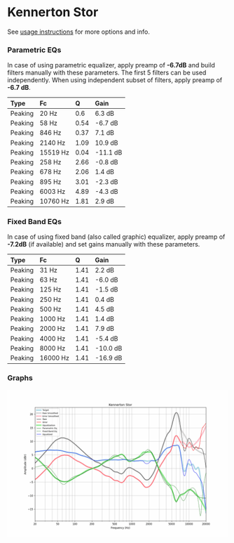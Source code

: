 # Kennerton Stor
See [usage instructions](https://github.com/jaakkopasanen/AutoEq#usage) for more options and info.

### Parametric EQs
In case of using parametric equalizer, apply preamp of **-6.7dB** and build filters manually
with these parameters. The first 5 filters can be used independently.
When using independent subset of filters, apply preamp of **-6.7 dB**.

| Type    | Fc       |    Q | Gain     |
|:--------|:---------|:-----|:---------|
| Peaking | 20 Hz    | 0.6  | 6.3 dB   |
| Peaking | 58 Hz    | 0.54 | -6.7 dB  |
| Peaking | 846 Hz   | 0.37 | 7.1 dB   |
| Peaking | 2140 Hz  | 1.09 | 10.9 dB  |
| Peaking | 15519 Hz | 0.04 | -11.1 dB |
| Peaking | 258 Hz   | 2.66 | -0.8 dB  |
| Peaking | 678 Hz   | 2.06 | 1.4 dB   |
| Peaking | 895 Hz   | 3.01 | -2.3 dB  |
| Peaking | 6003 Hz  | 4.89 | -4.3 dB  |
| Peaking | 10760 Hz | 1.81 | 2.9 dB   |

### Fixed Band EQs
In case of using fixed band (also called graphic) equalizer, apply preamp of **-7.2dB**
(if available) and set gains manually with these parameters.

| Type    | Fc       |    Q | Gain     |
|:--------|:---------|:-----|:---------|
| Peaking | 31 Hz    | 1.41 | 2.2 dB   |
| Peaking | 63 Hz    | 1.41 | -6.0 dB  |
| Peaking | 125 Hz   | 1.41 | -1.5 dB  |
| Peaking | 250 Hz   | 1.41 | 0.4 dB   |
| Peaking | 500 Hz   | 1.41 | 4.5 dB   |
| Peaking | 1000 Hz  | 1.41 | 1.4 dB   |
| Peaking | 2000 Hz  | 1.41 | 7.9 dB   |
| Peaking | 4000 Hz  | 1.41 | -5.4 dB  |
| Peaking | 8000 Hz  | 1.41 | -10.0 dB |
| Peaking | 16000 Hz | 1.41 | -16.9 dB |

### Graphs
![](./Kennerton%20Stor.png)